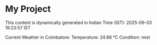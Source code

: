 # My Project

This content is dynamically generated in Indian Time (IST): 2025-09-03 19:23:57 IST


Current Weather in Coimbatore:
Temperature: 24.88 °C
Condition: mist
